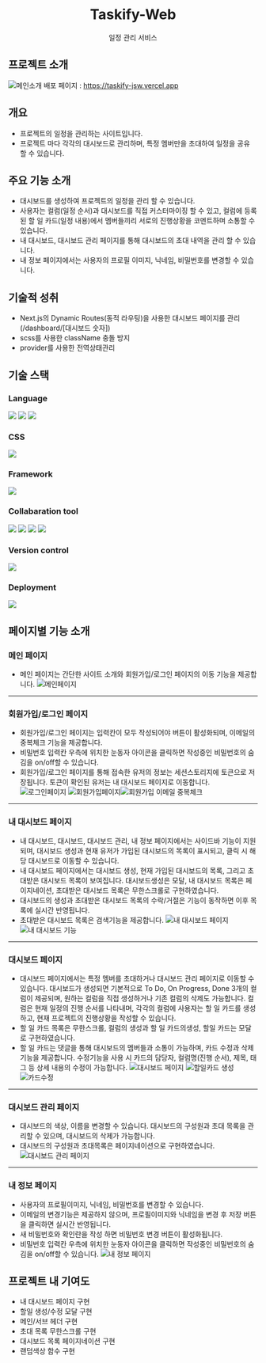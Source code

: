 <h1 align="center">Taskify-Web</h1>
<p align="center">일정 관리 서비스</p>

## 프로젝트 소개
![메인소개](https://github.com/jeongseongwon94/Taskify-Web/assets/148832721/5ddbb709-ee2d-4442-a48c-06dd364142a7)
배포 페이지 : https://taskify-jsw.vercel.app
## 개요
- 프로젝트의 일정을 관리하는 사이트입니다. 
- 프로젝트 마다 각각의 대시보드로 관리하며, 특정 멤버만을 초대하여 일정을 공유 할 수 있습니다.
## 주요 기능 소개
- 대시보드를 생성하여 프로젝트의 일정을 관리 할 수 있습니다.
- 사용자는 컬럼(일정 순서)과 대시보드를 직접 커스터마이징 할 수 있고, 컬럼에 등록된 할 일 카드(일정 내용)에서 멤버들끼리 서로의 진행상황을 코멘트하며 소통할 수 있습니다.
- 내 대시보드, 대시보드 관리 페이지를 통해 대시보드의 초대 내역을 관리 할 수 있습니다.
- 내 정보 페이지에서는 사용자의 프로필 이미지, 닉네임, 비밀번호를 변경할 수 있습니다.
## 기술적 성취
- Next.js의 Dynamic Routes(동적 라우팅)을 사용한 대시보드 페이지를 관리 (/dashboard/[대시보드 숫자])
- scss를 사용한 className 충돌 방지
- provider를 사용한 전역상태관리

## 기술 스택
### Language
<div>
  <img src="https://img.shields.io/badge/html5-E34F26?style=for-the-badge&logo=html5&logoColor=white">
  <img src="https://img.shields.io/badge/typescript-3178C6?style=for-the-badge&logo=typescript&logoColor=white">
  <img src="https://img.shields.io/badge/css3-1572B6?style=for-the-badge&logo=css3&logoColor=white">
</div>

### CSS
<img src="https://img.shields.io/badge/Sass-CC6699?style=for-the-badge&logo=Sass&logoColor=white">

### Framework
<img src="https://img.shields.io/badge/Next.js-000000?style=for-the-badge&logo=Next.js&logoColor=white">

### Collabaration tool
<div>
  <img src="https://img.shields.io/badge/figma-F24E1E?style=for-the-badge&logo=figma&logoColor=white">
  <img src="https://img.shields.io/badge/github-181717?style=for-the-badge&logo=github&logoColor=white">
  <img src="https://img.shields.io/badge/notion-000000?style=for-the-badge&logo=notion&logoColor=white">
  <img src="https://img.shields.io/badge/discord-5865F2?style=for-the-badge&logo=discord&logoColor=white">
</div>

### Version control
<img src="https://img.shields.io/badge/git-F05032?style=for-the-badge&logo=git&logoColor=white">

### Deployment
<img src="https://img.shields.io/badge/vercel-000000?style=for-the-badge&logo=vercel&logoColor=white">

## 페이지별 기능 소개
### 메인 페이지
- 메인 페이지는 간단한 사이트 소개와 회원가입/로그인 페이지의 이동 기능을 제공합니다.
![메인페이지](https://github.com/jeongseongwon94/Taskify-Web/assets/148832721/cd13787c-fbf6-46a8-8697-d30c12436136)
---

### 회원가입/로그인 페이지
- 회원가입/로그인 페이지는 입력칸이 모두 작성되어야 버튼이 활성화되며, 이메일의 중복체크 기능을 제공합니다.
- 비밀번호 입력칸 우측에 위치한 눈동자 아이콘을 클릭하면 작성중인 비밀번호의 숨김을 on/off할 수 있습니다.
- 회원가입/로그인 페이지를 통해 접속한 유저의 정보는 세션스토리지에 토큰으로 저장됩니다. 토큰이 확인된 유저는 내 대시보드 페이지로 이동합니다.
![로그인페이지](https://github.com/jeongseongwon94/Taskify-Web/assets/148832721/97858943-0321-41d0-93f8-ca19abd02767)
![회원가입페이지](https://github.com/jeongseongwon94/Taskify-Web/assets/148832721/901e1093-a985-4b3d-868d-2d8d781ac8e5)![회원가입 이메일 중복체크](https://github.com/jeongseongwon94/Taskify-Web/assets/148832721/ab73f72d-7407-4a49-9501-afffd4da9960)
---

### 내 대시보드 페이지
- 내 대시보드, 대시보드, 대시보드 관리, 내 정보 페이지에서는 사이드바 기능이 지원되며, 대시보드 생성과 현재 유저가 가입된 대시보드의 목록이 표시되고, 클릭 시 해당 대시보드로 이동할 수 있습니다.
- 내 대시보드 페이지에서는 대시보드 생성, 현재 가입된 대시보드의 목록, 그리고 초대받은 대시보드 목록이 보여집니다. 대시보드생성은 모달, 내 대시보드 목록은 페이지네이션, 초대받은 대시보드 목록은 무한스크롤로 구현하였습니다.
- 대시보드의 생성과 초대받은 대시보드 목록의 수락/거절은 기능이 동작하면 이후 목록에 실시간 반영됩니다.
- 초대받은 대시보드 목록은 검색기능을 제공합니다.
![내 대시보드 페이지](https://github.com/jeongseongwon94/Taskify-Web/assets/148832721/f99deba0-989c-4ca8-bbb2-4b5b5f9db979)
![내 대시보드 기능](https://github.com/jeongseongwon94/Taskify-Web/assets/148832721/c8b12c53-6b70-4cba-9249-db59e4a05106)
---


### 대시보드 페이지
- 대시보드 페이지에서는 특정 멤버를 초대하거나 대시보드 관리 페이지로 이동할 수 있습니다. 대시보드가 생성되면 기본적으로 To Do, On Progress, Done 3개의 컬럼이 제공되며, 원하는 컬럼을 직접 생성하거나 기존 컬럼의 삭제도 가능합니다.
컬럼은 현재 일정의 진행 순서를 나타내며, 각각의 컬럼에 사용자는 할 일 카드를 생성하고, 현재 프로젝트의 진행상황을 작성할 수 있습니다.
- 할 일 카드 목록은 무한스크롤, 컬럼의 생성과 할 일 카드의생성, 할일 카드는 모달로 구현하였습니다.
- 할 일 카드는 댓글을 통해 대시보드의 멤버들과 소통이 가능하며, 카드 수정과 삭제 기능을 제공합니다. 수정기능을 사용 시 카드의 담당자, 컬럼명(진행 순서), 제목, 태그 등 상세 내용의 수정이 가능합니다.
![대시보드 페이지](https://github.com/jeongseongwon94/Taskify-Web/assets/148832721/ef59372c-f63e-4759-b1cf-e4d9736f1f1a)
![할일카드 생성](https://github.com/jeongseongwon94/Taskify-Web/assets/148832721/54380871-a898-4851-a42f-951588630087)
![카드수정](https://github.com/jeongseongwon94/Taskify-Web/assets/148832721/3c899f36-4985-48cd-8407-28b008ad772b)
---


### 대시보드 관리 페이지
- 대시보드의 색상, 이름을 변경할 수 있습니다. 대시보드의 구성원과 초대 목록을 관리할 수 있으며, 대시보드의 삭제가 가능합니다.
- 대시보드의 구성원과 초대목록은 페이지네이션으로 구현하였습니다.
![대시보드 관리 페이지](https://github.com/jeongseongwon94/Taskify-Web/assets/148832721/e05fb353-abf2-4828-96e7-7e00b416a711)
---


### 내 정보 페이지
- 사용자의 프로필이미지, 닉네임, 비밀번호를 변경할 수 있습니다.
- 이메일의 변경기능은 제공하지 않으며, 프로필이미지와 닉네임을 변경 후 저장 버튼을 클릭하면 실시간 반영됩니다.
- 새 비밀번호와 확인란을 작성 하면 비밀번호 변경 버튼이 활성화됩니다.
- 비밀번호 입력칸 우측에 위치한 눈동자 아이콘을 클릭하면 작성중인 비밀번호의 숨김을 on/off할 수 있습니다.
![내 정보 페이지](https://github.com/jeongseongwon94/Taskify-Web/assets/148832721/ae1c4300-6948-4ae7-abb8-13831ae3569d)


## 프로젝트 내 기여도
- 내 대시보드 페이지 구현
- 할일 생성/수정 모달 구현
- 메인/서브 헤더 구현
- 초대 목록 무한스크롤 구현
- 대시보드 목록 페이지네이션 구현
- 랜덤색상 함수 구현
